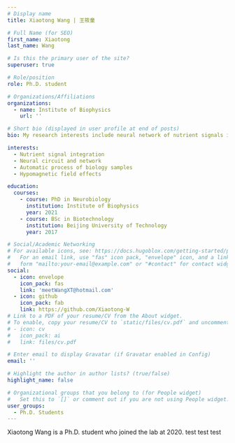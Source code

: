 ```yaml
---
# Display name
title: Xiaotong Wang | 王筱童

# Full Name (for SEO)
first_name: Xiaotong
last_name: Wang

# Is this the primary user of the site?
superuser: true

# Role/position
role: Ph.D. student

# Organizations/Affiliations
organizations:
  - name: Institute of Biophysics
    url: ''

# Short bio (displayed in user profile at end of posts)
bio: My research interests include neural network of nutrient signals integration, and biological effects of hypomagnetic field.

interests:
  - Nutrient signal integration
  - Neural circuit and network
  - Automatic process of biology samples
  - Hypomagnetic field effects

education:
  courses:
    - course: PhD in Neurobiology
      institution: Institute of Biophysics
      year: 2021
    - course: BSc in Biotechnology
      institution: Beijing University of Technology
      year: 2017

# Social/Academic Networking
# For available icons, see: https://docs.hugoblox.com/getting-started/page-builder/#icons
#   For an email link, use "fas" icon pack, "envelope" icon, and a link in the
#   form "mailto:your-email@example.com" or "#contact" for contact widget.
social:
  - icon: envelope
    icon_pack: fas
    link: 'meetWangXT@hotmail.com'
  - icon: github
    icon_pack: fab
    link: https://github.com/Xiaotong-W
# Link to a PDF of your resume/CV from the About widget.
# To enable, copy your resume/CV to `static/files/cv.pdf` and uncomment the lines below.
# - icon: cv
#   icon_pack: ai
#   link: files/cv.pdf

# Enter email to display Gravatar (if Gravatar enabled in Config)
email: ''

# Highlight the author in author lists? (true/false)
highlight_name: false

# Organizational groups that you belong to (for People widget)
#   Set this to `[]` or comment out if you are not using People widget.
user_groups:
  - Ph.D. Students
---
```


Xiaotong Wang is a Ph.D. student who joined the lab at 2020.
test test test
